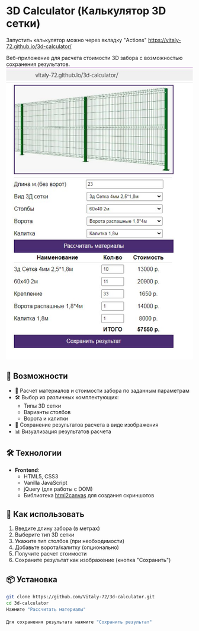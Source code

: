 # 3D Calculator (Калькулятор 3D сетки)

Запустить калькулятор можно через вкладку "Actions" https://vitaly-72.github.io/3d-calculator/

Веб-приложение для расчета стоимости 3D забора с возможностью сохранения результатов.
![Screenshot](Screenshot_2.jpg) 

## 🚀 Возможности

- 📏 Расчет материалов и стоимости забора по заданным параметрам
- 🛠️ Выбор из различных комплектующих:
  - Типы 3D сетки
  - Варианты столбов
  - Ворота и калитки
- 💾 Сохранение результатов расчета в виде изображения
- 📊 Визуализация результатов расчета

## 🛠 Технологии

- **Frontend**:
  - HTML5, CSS3
  - Vanilla JavaScript
  - jQuery (для работы с DOM)
  - Библиотека [html2canvas](https://html2canvas.hertzen.com/) для создания скриншотов

## 📌 Как использовать

1. Введите длину забора (в метрах)
2. Выберите тип 3D сетки
3. Укажите тип столбов (при необходимости)
4. Добавьте ворота/калитку (опционально)
5. Получите расчет стоимости
6. Сохраните результат как изображение (кнопка "Сохранить")

## 📦 Установка

```bash
git clone https://github.com/Vitaly-72/3d-calculator.git
cd 3d-calculator
Нажмите "Рассчитать материалы"

Для сохранения результата нажмите "Сохранить результат"
